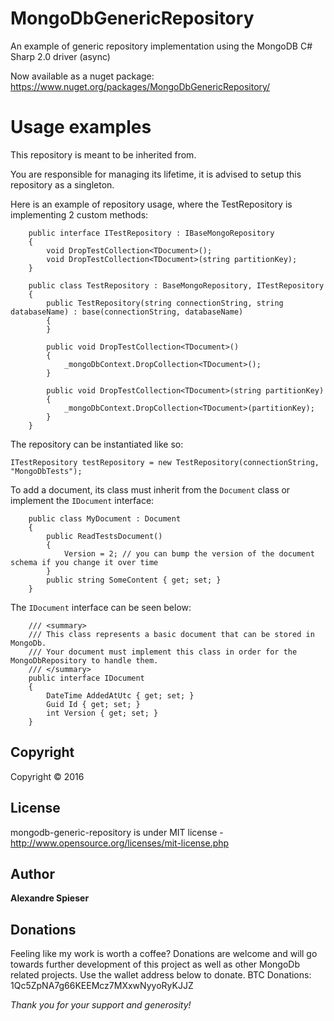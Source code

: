 # MongoDbGenericRepository
An example of generic repository implementation using the MongoDB C# Sharp 2.0 driver (async)

Now available as a nuget package:
https://www.nuget.org/packages/MongoDbGenericRepository/

# Usage examples

This repository is meant to be inherited from. 

You are responsible for managing its lifetime, it is advised to setup this repository as a singleton.

Here is an example of repository usage, where the TestRepository is implementing 2 custom methods:

```
    public interface ITestRepository : IBaseMongoRepository
    {
        void DropTestCollection<TDocument>();
        void DropTestCollection<TDocument>(string partitionKey);
    }
    
    public class TestRepository : BaseMongoRepository, ITestRepository
    {
        public TestRepository(string connectionString, string databaseName) : base(connectionString, databaseName)
        {
        }

        public void DropTestCollection<TDocument>()
        {
            _mongoDbContext.DropCollection<TDocument>();
        }

        public void DropTestCollection<TDocument>(string partitionKey)
        {
            _mongoDbContext.DropCollection<TDocument>(partitionKey);
        }
    }
```

The repository can be instantiated like so:

```
ITestRepository testRepository = new TestRepository(connectionString, "MongoDbTests");

```

To add a document, its class must inherit from the `Document` class or implement the `IDocument` interface:

```
    public class MyDocument : Document
    {
        public ReadTestsDocument()
        {
            Version = 2; // you can bump the version of the document schema if you change it over time
        }
        public string SomeContent { get; set; }
    }
```

The `IDocument` interface can be seen below:

```
    /// <summary>
    /// This class represents a basic document that can be stored in MongoDb.
    /// Your document must implement this class in order for the MongoDbRepository to handle them.
    /// </summary>
    public interface IDocument
    {
        DateTime AddedAtUtc { get; set; }
        Guid Id { get; set; }
        int Version { get; set; }
    }
```

## Copyright
Copyright © 2016

## License
mongodb-generic-repository is under MIT license - http://www.opensource.org/licenses/mit-license.php

## Author
**Alexandre Spieser**

## Donations
Feeling like my work is worth a coffee? 
Donations are welcome and will go towards further development of this project as well as other MongoDb related projects. Use the wallet address below to donate.
BTC Donations: 1Qc5ZpNA7g66KEEMcz7MXxwNyyoRyKJJZ

*Thank you for your support and generosity!*

